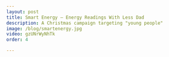 ```yaml
---
layout: post
title: Smart Energy – Energy Readings With Less Dad
description: A Christmas campaign targeting "young people"
image: /blog/smartenergy.jpg
video: gzUNrWyNhTk
order: 4

---
```

